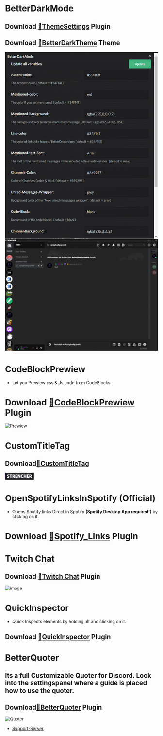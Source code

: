 # **BetterDarkMode**
## Download [**🔽ThemeSettings**](https://betterdiscord.net/ghdl?url=https://raw.githubusercontent.com/mwittrien/BetterDiscordAddons/master/Plugins/ThemeSettings/ThemeSettings.plugin.js) Plugin
## Download [**🔽BetterDarkTheme**](https://betterdiscord.net/ghdl?url=https://raw.githubusercontent.com/Strencher/BetterDiscordStuff/master/BetterDarkTheme/BetterDark.theme.css) Theme
![image](https://raw.githubusercontent.com/Strencher/Strencher/master/GIF.gif)
![image](https://raw.githubusercontent.com/Strencher/Strencher/master/GIF2.gif)
# CodeBlockPrewiew
- Let you Prewiew css & Js code from CodeBlocks
# Download [**🔽CodeBlockPrewiew**](https://betterdiscord.net/ghdl?url=https://raw.githubusercontent.com/Strencher/strencher.github.io/master/CodeBlockPrewiew.plugin.js) Plugin
![Prewiew](https://strencher.github.io/CssCodePrewiew.gif)

# **CustomTitleTag**
## Download[**🔽CustomTitleTag**](https://betterdiscord.net/ghdl?url=https://raw.githubusercontent.com/Strencher/BetterDiscordStuff/master/CustomTitleTag/CustomTitleTag.plugin.js)
![image](https://raw.githubusercontent.com/Strencher/Strencher/master/Screenshot_2.png)
# OpenSpotifyLinksInSpotify **(Official)**
 - Opens Spotify links Direct in Spotify **(Spotify Desktop App required!)** by clicking on it.

# Download [**🔽Spotify_Links**](https://betterdiscord.net/ghdl?url=https://raw.githubusercontent.com/Strencher/BetterDiscordStuff/master/Spotify_Links/Spotify_Links.plugin.js) Plugin

# Twitch Chat
## Download [**🔽Twitch Chat**](https://betterdiscord.net/ghdl?url=https://raw.githubusercontent.com/Strencher/BetterDiscordStuff/master/TwitchChat/twitchchat.plugin.js) Plugin

![image](https://strencher.github.io/TwitchChatPrewiew.gif)
# QuickInspector
- Quick Inspects elements by holding alt and clicking on it.
## Download [**🔽QuickInspector**](https://betterdiscord.net/ghdl?url=https://raw.githubusercontent.com/Strencher/BetterDiscordStuff/master/QuickInspector/QuickInspector.plugin.js) Plugin
# BetterQuoter 
## Its a full Customizable Quoter for Discord. Look into the settingspanel where a guide is placed how to use the quoter.
## Download[**🔽BetterQuoter**](https://betterdiscord.net/ghdl?url=https://raw.githubusercontent.com/Strencher/BetterDiscordStuff/master/BetterQuoter/BetterQuoter.plugin.js) Plugin
![Quoter](https://user-images.githubusercontent.com/46447572/74833473-cefa0100-5319-11ea-86eb-95b01c04703c.gif)
 - [Support-Server](https://discord.gg/gvA2ree)